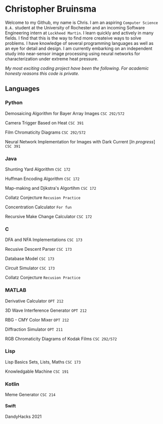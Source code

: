 # Christopher Bruinsma 

Welcome to my Github, my name is Chris. I am an aspiring ```Computer Science B.A.``` student at the University of Rochester and an incoming Software Engineering intern at ```Lockheed Martin```.  I learn quickly and actively in many fields. I find that this is the way to find more createive ways to solve problems. 
I have knowledge of several programming languages as well as an eye for detail and design. 
I am currently embarking on an independent study into near-sensor image processing using neural networks for characterization under extreme heat pressure.

*My most exciting coding project have been the following.* 
*For academic honesty reasons this code is private.*

## Languages 


### Python

Demosaicing Algorithm for Bayer Array Images ```CSC 292/572```

Camera Trigger Based on Heat ```CSC 391```

Film Chromaticity Diagrams ```CSC 292/572```

Neural Network Implementation for Images with Dark Current [*In progress*] ```CSC 391```


### Java

Shunting Yard Algorithm ```CSC 172```

Huffman Encoding Algorithm ```CSC 172```

Map-making and Djikstra's Algortihm ```CSC 172```

Collatz Conjecture ```Recusion Practice```

Concentration Calculator ```For fun```

Recursive Make Change Calculator ```CSC 172```


### C

DFA and NFA Implementations ```CSC 173```

Recusive Descent Parser ```CSC 173```

Database Model ```CSC 173```

Circuit Simulator ```CSC 173```

Collatz Conjecture ```Recusion Practice```


### MATLAB

Derivative Calculator ```OPT 212```

3D Wave Interference Generator ```OPT 212```

RBG - CMY Color Mixer ```OPT 212```

Diffraction Simulator ```OPT 211```

RGB Chromaticity Diagrams of Kodak Films ```CSC 292/572```


### Lisp

Lisp Basics Sets, Lists, Maths ```CSC 173```

Knowledgable Machine ```CSC 191```


### Kotlin

Meme Generator ```CSC 214```

#### Swift 

DandyHacks 2021



